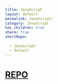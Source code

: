 ```yaml
---
title: JavaScript  
layout: default  
permalink: JavaScript/  
category: JavaScript  
has_children: true  
share: true  
shortRepo:  
  
  - javascript  
  - default  
---
```


# [REPO](https://github.com/14paxton/javascript)